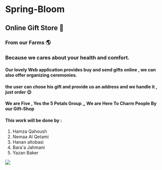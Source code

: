 # Spring-Bloom
## Online Gift Store 💐
### From our Farms 🌎
### Because we cares about your health and comfort.
#### Our lovely Web application  provides buy and send gifts online , we can  also  offer organizing ceremonies.
#### the user can chose his gift and provide us an address and we handle it , just order 😉

#### We are Five , Yes the 5 Petals Group ,, We are Here To Charm People By our Gift-Shop 
#### This work will be done by :
1. Hamza Qahoush
2. Nemaa Al Qetami
3. Hanan altobasi
4. Bara'a Jahmani
5. Yazan Baker

![](https://miro.medium.com/max/10846/1*c4PwAk-scwsmIsgonBgqYA.jpeg)



